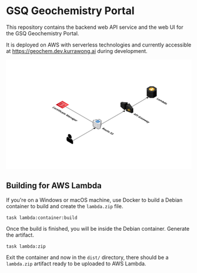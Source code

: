 # GSQ Geochemistry Portal

This repository contains the backend web API service and the web UI for the GSQ Geochemistry Portal.

It is deployed on AWS with serverless technologies and currently accessible at https://geochem.dev.kurrawong.ai during development.

![AWS Architecture Diagram](static/aws-architecture.svg)

## Building for AWS Lambda

If you're on a Windows or macOS machine, use Docker to build a Debian container to build and create the `lambda.zip` file.

```
task lambda:container:build
```

Once the build is finished, you will be inside the Debian container. Generate the artifact.

```
task lambda:zip
```

Exit the container and now in the `dist/` directory, there should be a `lambda.zip` artifact ready to be uploaded to AWS Lambda.
